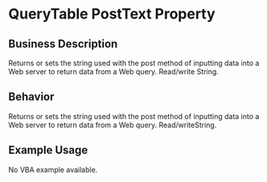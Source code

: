 # QueryTable PostText Property

## Business Description
Returns or sets the string used with the post method of inputting data into a Web server to return data from a Web query. Read/write String.

## Behavior
Returns or sets the string used with the post method of inputting data into a Web server to return data from a Web query. Read/writeString.

## Example Usage
No VBA example available.